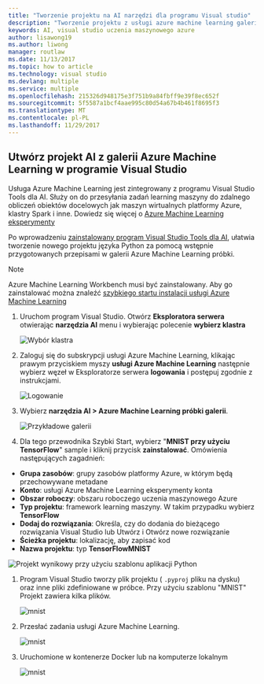 ```yaml
---
title: "Tworzenie projektu na AI narzędzi dla programu Visual studio"
description: "Tworzenie projektu z usługi azure machine learning galerii przy użyciu — przykład"
keywords: AI, visual studio uczenia maszynowego azure
author: lisawong19
ms.author: liwong
manager: routlaw
ms.date: 11/13/2017
ms.topic: how to article
ms.technology: visual studio
ms.devlang: multiple
ms.service: multiple
ms.openlocfilehash: 215326d948175e3f751b9a84fbff9e39f8ec652f
ms.sourcegitcommit: 5f5587a1bcf4aae995c80d54a67b4b461f8695f3
ms.translationtype: MT
ms.contentlocale: pl-PL
ms.lasthandoff: 11/29/2017
---
```

## <a name="create-an-ai-project-from-the-azure-machine-learning-gallery-in-visual-studio"></a>Utwórz projekt AI z galerii Azure Machine Learning w programie Visual Studio

Usługa Azure Machine Learning jest zintegrowany z programu Visual Studio Tools dla AI. Służy on do przesyłania zadań learning maszyny do zdalnego obliczeń obiektów docelowych jak maszyn wirtualnych platformy Azure, klastry Spark i inne. Dowiedz się więcej o [Azure Machine Learning eksperymenty](https://docs.microsoft.com/azure/machine-learning/preview/experimentation-service-configuration) 

Po wprowadzeniu [zainstalowany program Visual Studio Tools dla AI](installation.md), ułatwia tworzenie nowego projektu języka Python za pomocą wstępnie przygotowanych przepisami w galerii Azure Machine Learning próbki.

> [!NOTE] 
> Azure Machine Learning Workbench musi być zainstalowany. Aby go zainstalować można znaleźć [szybkiego startu instalacji usługi Azure Machine Learning](https://docs.microsoft.com/azure/machine-learning/preview/quickstart-installation) 

1. Uruchom program Visual Studio. Otwórz **Eksploratora serwera** otwierając **narzędzia AI** menu i wybierając polecenie **wybierz klastra**  

    ![Wybór klastra](media\create-project-gallery\select-cluster.png)

1. Zaloguj się do subskrypcji usługi Azure Machine Learning, klikając prawym przyciskiem myszy **usługi Azure Machine Learning** następnie wybierz węzeł w Eksploratorze serwera **logowania** i postępuj zgodnie z instrukcjami.

    ![Logowanie](media\create-project-gallery\azureml-login.png)
 
2. Wybierz **narzędzia AI > Azure Machine Learning próbki galerii**. 
    
    ![Przykładowe galerii](media\create-project-gallery\gallery.png)

1. Dla tego przewodnika Szybki Start, wybierz "**MNIST przy użyciu TensorFlow**" sample i kliknij przycisk **zainstalować**. Omówienia następujących zagadnień:

 - **Grupa zasobów**: grupy zasobów platformy Azure, w którym będą przechowywane metadane
 - **Konto**: usługi Azure Machine Learning eksperymenty konta
 - **Obszar roboczy**: obszaru roboczego uczenia maszynowego Azure
 - **Typ projektu**: framework learning maszyny. W takim przypadku wybierz **TensorFlow**
 - **Dodaj do rozwiązania**: Określa, czy do dodania do bieżącego rozwiązania Visual Studio lub Utwórz i Otwórz nowe rozwiązanie
 - **Ścieżka projektu**: lokalizację, aby zapisać kod
 - **Nazwa projektu**: typ **TensorFlowMNIST**
   
![Projekt wynikowy przy użyciu szablonu aplikacji Python](media/create-project-gallery/new-AzureSampleProject.png)

1. Program Visual Studio tworzy plik projektu ( `.pyproj` pliku na dysku) oraz inne pliki zdefiniowane w próbce. Przy użyciu szablonu "MNIST" Projekt zawiera kilka plików.

    ![mnist](media\create-project-gallery\azml-mnist.png)

1. Przesłać zadania usługi Azure Machine Learning. 

    ![mnist](media\create-project-gallery\submit-azml.png)

1. Uruchomione w kontenerze Docker lub na komputerze lokalnym

    ![mnist](media\create-project-gallery\azml-local.png)